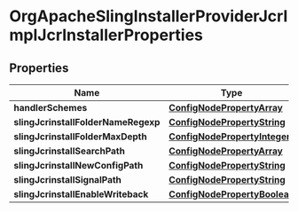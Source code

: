 
# OrgApacheSlingInstallerProviderJcrImplJcrInstallerProperties

## Properties
Name | Type | Description | Notes
------------ | ------------- | ------------- | -------------
**handlerSchemes** | [**ConfigNodePropertyArray**](ConfigNodePropertyArray.md) |  |  [optional]
**slingJcrinstallFolderNameRegexp** | [**ConfigNodePropertyString**](ConfigNodePropertyString.md) |  |  [optional]
**slingJcrinstallFolderMaxDepth** | [**ConfigNodePropertyInteger**](ConfigNodePropertyInteger.md) |  |  [optional]
**slingJcrinstallSearchPath** | [**ConfigNodePropertyArray**](ConfigNodePropertyArray.md) |  |  [optional]
**slingJcrinstallNewConfigPath** | [**ConfigNodePropertyString**](ConfigNodePropertyString.md) |  |  [optional]
**slingJcrinstallSignalPath** | [**ConfigNodePropertyString**](ConfigNodePropertyString.md) |  |  [optional]
**slingJcrinstallEnableWriteback** | [**ConfigNodePropertyBoolean**](ConfigNodePropertyBoolean.md) |  |  [optional]



